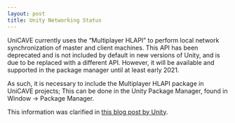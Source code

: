 ```yaml
---
layout: post
title: Unity Networking Status
---
```


UniCAVE currently uses the “Multiplayer HLAPI” to perform local network synchronization of master and client machines. This API has been deprecated and is not included by default in new versions of Unity, and is due to be replaced with a different API. However, it will be available and supported in the package manager until at least early 2021.

As such, it is necessary to include the Multiplayer HLAPI package in UniCAVE projects; This can be done in the Unity Package Manager, found in Window -> Package Manager.

This information was clarified in [this blog post by Unity](https://support.unity3d.com/hc/en-us/articles/360001252086-UNet-Deprecation-FAQ).